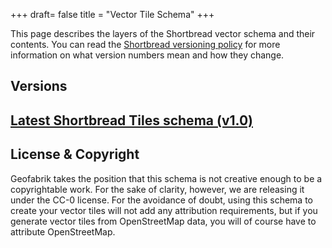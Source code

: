 +++
draft= false
title = "Vector Tile Schema"
+++

This page describes the layers of the Shortbread vector schema and their contents. You can read the [Shortbread versioning policy](versioning) for more information on what version numbers mean and how they change.

## Versions

## [Latest Shortbread Tiles schema (v1.0)](./1.0/)

## License & Copyright

Geofabrik takes the position that this schema is not creative enough to be a copyrightable
work. For the sake of clarity, however, we are releasing it under the CC-0 license.
For the avoidance of doubt, using this schema to create your vector tiles will not add any attribution
requirements, but if you generate vector tiles from OpenStreetMap data, you will of course have
to attribute OpenStreetMap.

